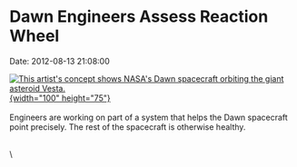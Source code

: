 Dawn Engineers Assess Reaction Wheel
====================================

Date: 2012-08-13 21:08:00

[![This artist\'s concept shows NASA\'s Dawn spacecraft orbiting the
giant asteroid
Vesta.](http://www.jpl.nasa.gov/images/dawn/20111212/pia15174-th.jpg){width="100"
height="75"}](http://www.jpl.nasa.gov/news/news.cfm?release=2012-242&rn=news.xml&rst=3471)\
\
Engineers are working on part of a system that helps the Dawn spacecraft
point precisely. The rest of the spacecraft is otherwise healthy.

\
\
